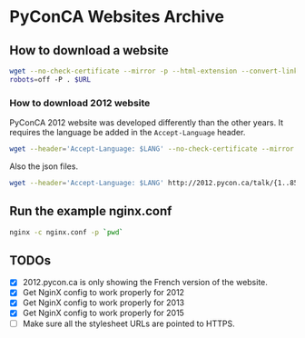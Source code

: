 # PyConCA Websites Archive

## How to download a website

```bash
wget --no-check-certificate --mirror -p --html-extension --convert-links -e
robots=off -P . $URL
```

### How to download 2012 website

PyConCA 2012 website was developed differently than the other years. It requires the language be added in the `Accept-Language` header.

```bash
wget --header='Accept-Language: $LANG' --no-check-certificate --mirror -p --html-extension --convert-links -e robots=off -P . $URL
```

Also the json files.

```bash
wget --header='Accept-Language: $LANG' http://2012.pycon.ca/talk/{1..85}.json
```

## Run the example nginx.conf

```bash
nginx -c nginx.conf -p `pwd`
```

## TODOs

* [x] 2012.pycon.ca is only showing the French version of the website.
* [x] Get NginX config to work properly for 2012
* [x] Get NginX config to work properly for 2013
* [x] Get NginX config to work properly for 2015
* [ ] Make sure all the stylesheet URLs are pointed to HTTPS.
